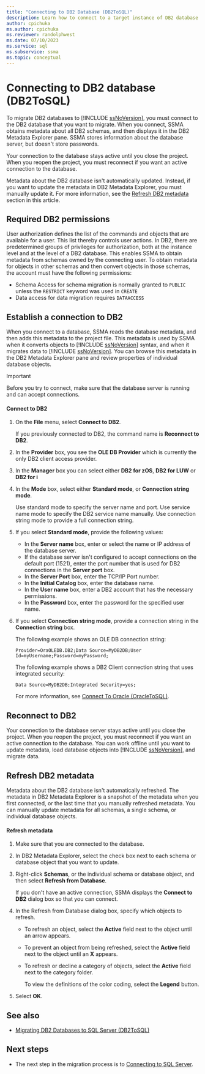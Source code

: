 ```yaml
---
title: "Connecting to DB2 Database (DB2ToSQL)"
description: Learn how to connect to a target instance of DB2 database to migrate DB2 databases. SSMA obtains metadata about all DB2 schemas.
author: cpichuka
ms.author: cpichuka
ms.reviewer: randolphwest
ms.date: 07/10/2023
ms.service: sql
ms.subservice: ssma
ms.topic: conceptual
---
```

# Connecting to DB2 database (DB2ToSQL)

To migrate DB2 databases to [!INCLUDE [ssNoVersion](../../includes/ssnoversion-md.md)], you must connect to the DB2 database that you want to migrate. When you connect, SSMA obtains metadata about all DB2 schemas, and then displays it in the DB2 Metadata Explorer pane. SSMA stores information about the database server, but doesn't store passwords.

Your connection to the database stays active until you close the project. When you reopen the project, you must reconnect if you want an active connection to the database.

Metadata about the DB2 database isn't automatically updated. Instead, if you want to update the metadata in DB2 Metadata Explorer, you must manually update it. For more information, see the [Refresh DB2 metadata](#refresh-db2-metadata) section in this article.

## Required DB2 permissions

User authorization defines the list of the commands and objects that are available for a user. This list thereby controls user actions. In DB2, there are predetermined groups of privileges for authorization, both at the instance level and at the level of a DB2 database. This enables SSMA to obtain metadata from schemas owned by the connecting user. To obtain metadata for objects in other schemas and then convert objects in those schemas, the account must have the following permissions:

- Schema Access for schema migration is normally granted to `PUBLIC` unless the `RESTRICT` keyword was used in `CREATE`
- Data access for data migration requires `DATAACCESS`

## Establish a connection to DB2

When you connect to a database, SSMA reads the database metadata, and then adds this metadata to the project file. This metadata is used by SSMA when it converts objects to [!INCLUDE [ssNoVersion](../../includes/ssnoversion-md.md)] syntax, and when it migrates data to [!INCLUDE [ssNoVersion](../../includes/ssnoversion-md.md)]. You can browse this metadata in the DB2 Metadata Explorer pane and review properties of individual database objects.

> [!IMPORTANT]  
> Before you try to connect, make sure that the database server is running and can accept connections.

#### Connect to DB2

1. On the **File** menu, select **Connect to DB2**.

   If you previously connected to DB2, the command name is **Reconnect to DB2**.

1. In the **Provider** box, you see the **OLE DB Provider** which is currently the only DB2 client access provider.

1. In the **Manager** box you can select either **DB2 for zOS**, **DB2 for LUW** or **DB2 for i**

1. In the **Mode** box, select either **Standard mode**, or **Connection string mode**.

   Use standard mode to specify the server name and port. Use service name mode to specify the DB2 service name manually. Use connection string mode to provide a full connection string.

1. If you select **Standard mode**, provide the following values:

   - In the **Server name** box, enter or select the name or IP address of the database server.
   - If the database server isn't configured to accept connections on the default port (1521), enter the port number that is used for DB2 connections in the **Server port** box.
   - In the **Server Port** box, enter the TCP/IP Port number.
   - In the **Initial Catalog** box, enter the database name.
   - In the **User name** box, enter a DB2 account that has the necessary permissions.
   - In the **Password** box, enter the password for the specified user name.

1. If you select **Connection string mode**, provide a connection string in the **Connection string** box.

   The following example shows an OLE DB connection string:

   `Provider=OraOLEDB.DB2;Data Source=MyDB2DB;User Id=myUsername;Password=myPassword;`

   The following example shows a DB2 Client connection string that uses integrated security:

   `Data Source=MyDB2DB;Integrated Security=yes;`

   For more information, see [Connect To Oracle (OracleToSQL)](../../ssma/oracle/connect-to-oracle-oracletosql.md).

## Reconnect to DB2

Your connection to the database server stays active until you close the project. When you reopen the project, you must reconnect if you want an active connection to the database. You can work offline until you want to update metadata, load database objects into [!INCLUDE [ssNoVersion](../../includes/ssnoversion-md.md)], and migrate data.

## Refresh DB2 metadata

Metadata about the DB2 database isn't automatically refreshed. The metadata in DB2 Metadata Explorer is a snapshot of the metadata when you first connected, or the last time that you manually refreshed metadata. You can manually update metadata for all schemas, a single schema, or individual database objects.

#### Refresh metadata

1. Make sure that you are connected to the database.
1. In DB2 Metadata Explorer, select the check box next to each schema or database object that you want to update.
1. Right-click **Schemas**, or the individual schema or database object, and then select **Refresh from Database**.

   If you don't have an active connection, SSMA displays the **Connect to DB2** dialog box so that you can connect.

1. In the Refresh from Database dialog box, specify which objects to refresh.

   - To refresh an object, select the **Active** field next to the object until an arrow appears.
   - To prevent an object from being refreshed, select the **Active** field next to the object until an **X** appears.
   - To refresh or decline a category of objects, select the **Active** field next to the category folder.

     To view the definitions of the color coding, select the **Legend** button.

1. Select **OK**.

## See also

- [Migrating DB2 Databases to SQL Server (DB2ToSQL)](../../ssma/db2/migrating-db2-databases-to-sql-server-db2tosql.md)

## Next steps

- The next step in the migration process is to [Connecting to SQL Server](./connecting-to-sql-server-db2tosql.md).
